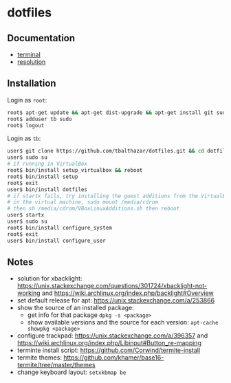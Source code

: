 # dotfiles

## Documentation

- [terminal](doc/terminal.md)
- [resolution](doc/resolution.md)

## Installation

Login as `root`:

```bash
root$ apt-get update && apt-get dist-upgrade && apt-get install git sudo
root$ adduser tb sudo
root$ logout
```

Login as `tb`:
```bash
user$ git clone https://github.com/tbalthazar/dotfiles.git && cd dotfiles
user$ sudo su
# if running in VirtualBox
root$ bin/install setup_virtualbox && reboot
root$ bin/install setup
root$ exit
user$ bin/install dotfiles
# if startx fails, try installing the guest additions from the VirtualBox Devices menu.
# in the virtual machine, sudo mount /media/cdrom
# then sh /media/cdrom/VBoxLinuxAdditions.sh then reboot
user$ startx
user$ sudo su
root$ bin/install configure_system
root$ exit
user$ bin/install configure_user
```

## Notes

- solution for xbacklight: https://unix.stackexchange.com/questions/301724/xbacklight-not-working and https://wiki.archlinux.org/index.php/backlight#Overview
- set default release for apt: https://unix.stackexchange.com/a/253866  
- show the source of an installed package:
  - get info for that package `dpkg -s <package>`
  - show available versions and the source for each version: `apt-cache showpkg <package>`
- configure trackpad: https://unix.stackexchange.com/a/396357 and https://wiki.archlinux.org/index.php/Libinput#Button_re-mapping
- terminte install script: https://github.com/Corwind/termite-install
- termite themes: https://github.com/khamer/base16-termite/tree/master/themes
- change keyboard layout: `setxkbmap be`
